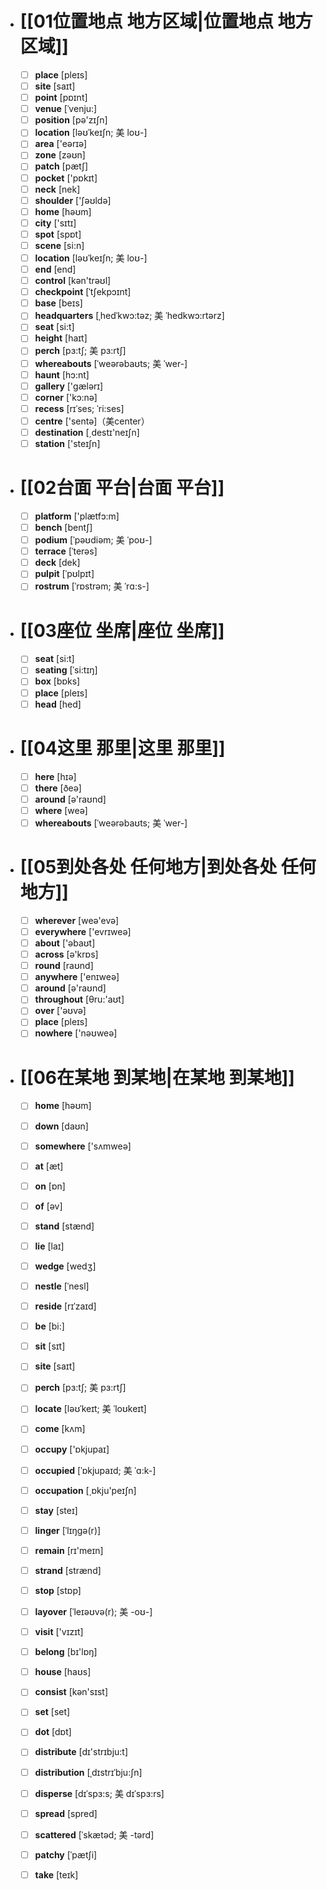 - # [[01位置地点 地方区域|位置地点 地方区域]]
	- [ ] <span class="vocabulary">**place**</span> [pleɪs]
	- [ ] <span class="vocabulary">**site**</span> [saɪt]
	- [ ] <span class="vocabulary">**point**</span> [pɒɪnt]
	- [ ] <span class="vocabulary">**venue**</span> [ˈvenju:]
	- [ ] <span class="vocabulary">**position**</span> [pə'zɪʃn]
	- [ ] <span class="vocabulary">**location**</span> [ləʊˈkeɪʃn; 美 loʊ-]
	- [ ] <span class="vocabulary">**area**</span> ['eərɪə]
	- [ ] <span class="vocabulary">**zone**</span> [zəʊn]
	- [ ] <span class="vocabulary">**patch**</span> [pætʃ]
	- [ ] <span class="vocabulary">**pocket**</span> ['pɒkɪt]
	- [ ] <span class="vocabulary">**neck**</span> [nek]
	- [ ] <span class="vocabulary">**shoulder**</span> ['ʃəʊldə]
	- [ ] <span class="vocabulary">**home**</span> [həʊm]
	- [ ] <span class="vocabulary">**city**</span> ['sɪtɪ]
	- [ ] <span class="vocabulary">**spot**</span> [spɒt]
	- [ ] <span class="vocabulary">**scene**</span> [si:n]
	- [ ] <span class="vocabulary">**location**</span> [ləʊˈkeɪʃn; 美 loʊ-]
	- [ ] <span class="vocabulary">**end**</span> [end]
	- [ ] <span class="vocabulary">**control**</span> [kən'trəʊl]
	- [ ] <span class="vocabulary">**checkpoint**</span> [ˈtʃekpɔɪnt]
	- [ ] <span class="vocabulary">**base**</span> [beɪs]
	- [ ] <span class="vocabulary">**headquarters**</span> [ˌhedˈkwɔ:təz; 美 ˈhedkwɔ:rtərz]
	- [ ] <span class="vocabulary">**seat**</span> [si:t]
	- [ ] <span class="vocabulary">**height**</span> [haɪt]
	- [ ] <span class="vocabulary">**perch**</span> [pɜ:tʃ; 美 pɜ:rtʃ]
	- [ ] <span class="vocabulary">**whereabouts**</span> [ˈweərəbaʊts; 美 ˈwer-]
	- [ ] <span class="vocabulary">**haunt**</span> [hɔ:nt]
	- [ ] <span class="vocabulary">**gallery**</span> ['ɡælərɪ]
	- [ ] <span class="vocabulary">**corner**</span> ['kɔ:nə]
	- [ ] <span class="vocabulary">**recess**</span> [rɪˈses; ˈri:ses]
	- [ ] <span class="vocabulary">**centre**</span> ['sentə]（美center）
	- [ ] <span class="vocabulary">**destination**</span> [͵destɪ'neɪʃn]
	- [ ] <span class="vocabulary">**station**</span> ['steɪʃn]
- # [[02台面 平台|台面 平台]]
	- [ ] <span class="vocabulary">**platform**</span> ['plætfɔ:m]
	- [ ] <span class="vocabulary">**bench**</span> [bentʃ]
	- [ ] <span class="vocabulary">**podium**</span> [ˈpəʊdiəm; 美 ˈpoʊ-]
	- [ ] <span class="vocabulary">**terrace**</span> [ˈterəs]
	- [ ] <span class="vocabulary">**deck**</span> [dek]
	- [ ] <span class="vocabulary">**pulpit**</span> [ˈpʊlpɪt]
	- [ ] <span class="vocabulary">**rostrum**</span> [ˈrɒstrəm; 美 ˈrɑ:s-]
- # [[03座位 坐席|座位 坐席]]
	- [ ] <span class="vocabulary">**seat**</span> [si:t]
	- [ ] <span class="vocabulary">**seating**</span> [ˈsi:tɪŋ]
	- [ ] <span class="vocabulary">**box**</span> [bɒks]
	- [ ] <span class="vocabulary">**place**</span> [pleɪs]
	- [ ] <span class="vocabulary">**head**</span> [hed]
- # [[04这里 那里|这里 那里]]
	- [ ] <span class="vocabulary">**here**</span> [hɪə]
	- [ ] <span class="vocabulary">**there**</span> [ðeə]
	- [ ] <span class="vocabulary">**around**</span> [ə'raʊnd]
	- [ ] <span class="vocabulary">**where**</span> [weə]
	- [ ] <span class="vocabulary">**whereabouts**</span> [ˈweərəbaʊts; 美 ˈwer-]
- # [[05到处各处 任何地方|到处各处 任何地方]]
	- [ ] <span class="vocabulary">**wherever**</span> [weə'evə]
	- [ ] <span class="vocabulary">**everywhere**</span> ['evrɪweə]
	- [ ] <span class="vocabulary">**about**</span> ['əbaʊt]
	- [ ] <span class="vocabulary">**across**</span> [ə'krɒs]
	- [ ] <span class="vocabulary">**round**</span> [raʊnd]
	- [ ] <span class="vocabulary">**anywhere**</span> ['enɪweə]
	- [ ] <span class="vocabulary">**around**</span> [ə'raʊnd]
	- [ ] <span class="vocabulary">**throughout**</span> [θru:'aʊt]
	- [ ] <span class="vocabulary">**over**</span> ['əʊvə]
	- [ ] <span class="vocabulary">**place**</span> [pleɪs]
	- [ ] <span class="vocabulary">**nowhere**</span> ['nəʊweə]
- # [[06在某地 到某地|在某地 到某地]]
	- [ ] <span class="vocabulary">**home**</span> [həʊm]
	- [ ] <span class="vocabulary">**down**</span> [daʊn]
	- [ ] <span class="vocabulary">**somewhere**</span> ['sʌmweə]
	- [ ] <span class="vocabulary">**at**</span> [æt]
	- [ ] <span class="vocabulary">**on**</span> [ɒn]
	- [ ] <span class="vocabulary">**of**</span> [əv]
	- [ ] <span class="vocabulary">**stand**</span> [stænd]
	- [ ] <span class="vocabulary">**lie**</span> [laɪ]
	- [ ] <span class="vocabulary">**wedge**</span> [wedʒ]
	- [ ] <span class="vocabulary">**nestle**</span> [ˈnesl]
	- [ ] <span class="vocabulary">**reside**</span> [rɪˈzaɪd]
	- [ ] <span class="vocabulary">**be**</span> [bi:]
	- [ ] <span class="vocabulary">**sit**</span> [sɪt]
	- [ ] <span class="vocabulary">**site**</span> [saɪt]
	- [ ] <span class="vocabulary">**perch**</span> [pɜ:tʃ; 美 pɜ:rtʃ]
	- [ ] <span class="vocabulary">**locate**</span> [ləʊˈkeɪt; 美 ˈloʊkeɪt]
	- [ ] <span class="vocabulary">**come**</span> [kʌm]
	- [ ] <span class="vocabulary">**occupy**</span> ['ɒkjupaɪ]
	- [ ] <span class="vocabulary">**occupied**</span> [ˈɒkjupaɪd; 美 ˈɑ:k-]
	- [ ] <span class="vocabulary">**occupation**</span> [͵ɒkju'peɪʃn]
	- [ ] <span class="vocabulary">**stay**</span> [steɪ]
	- [ ] <span class="vocabulary">**linger**</span> [ˈlɪŋgə(r)]
	- [ ] <span class="vocabulary">**remain**</span> [rɪ'meɪn]
	- [ ] <span class="vocabulary">**strand**</span> [strænd]
	- [ ] <span class="vocabulary">**stop**</span> [stɒp]
	- [ ] <span class="vocabulary">**layover**</span> [ˈleɪəʊvə(r); 美 -oʊ-]
	- [ ] <span class="vocabulary">**visit**</span> ['vɪzɪt]
	- [ ] <span class="vocabulary">**belong**</span> [bɪ'lɒŋ]
	- [ ] <span class="vocabulary">**house**</span> [haʊs]
	- [ ] <span class="vocabulary">**consist**</span> [kən'sɪst]
	- [ ] <span class="vocabulary">**set**</span> [set]
	- [ ] <span class="vocabulary">**dot**</span> [dɒt]
	- [ ] <span class="vocabulary">**distribute**</span> [dɪ'strɪbju:t]
	- [ ] <span class="vocabulary">**distribution**</span> [ˌdɪstrɪˈbju:ʃn]
	- [ ] <span class="vocabulary">**disperse**</span> [dɪˈspɜ:s; 美 dɪˈspɜ:rs]
	- [ ] <span class="vocabulary">**spread**</span> [spred]
	- [ ] <span class="vocabulary">**scattered**</span> [ˈskætəd; 美 -tərd]
	- [ ] <span class="vocabulary">**patchy**</span> [ˈpætʃi]
	- [ ] <span class="vocabulary">**take**</span> [teɪk]


